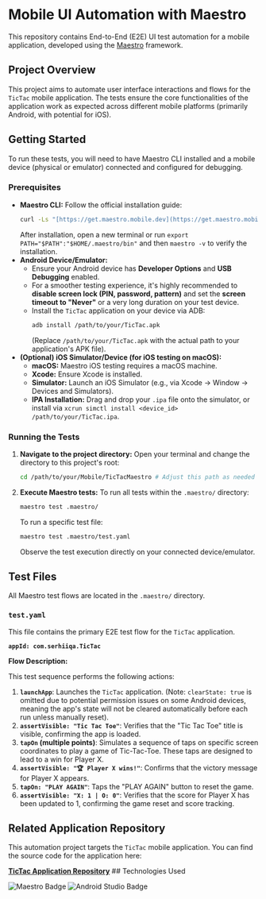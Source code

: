 # Mobile UI Automation with Maestro

This repository contains End-to-End (E2E) UI test automation for a mobile application, developed using the [Maestro](https://maestro.mobile.dev/) framework.

## Project Overview

This project aims to automate user interface interactions and flows for the `TicTac` mobile application. The tests ensure the core functionalities of the application work as expected across different mobile platforms (primarily Android, with potential for iOS).

## Getting Started

To run these tests, you will need to have Maestro CLI installed and a mobile device (physical or emulator) connected and configured for debugging.

### Prerequisites

* **Maestro CLI:** Follow the official installation guide:
    ```bash
    curl -Ls "[https://get.maestro.mobile.dev](https://get.maestro.mobile.dev)" | bash
    ```
    After installation, open a new terminal or run `export PATH="$PATH":"$HOME/.maestro/bin"` and then `maestro -v` to verify the installation.
* **Android Device/Emulator:**
    * Ensure your Android device has **Developer Options** and **USB Debugging** enabled.
    * For a smoother testing experience, it's highly recommended to **disable screen lock (PIN, password, pattern)** and set the **screen timeout to "Never"** or a very long duration on your test device.
    * Install the `TicTac` application on your device via ADB:
        ```bash
        adb install /path/to/your/TicTac.apk
        ```
        (Replace `/path/to/your/TicTac.apk` with the actual path to your application's APK file).
* **(Optional) iOS Simulator/Device (for iOS testing on macOS):**
    * **macOS:** Maestro iOS testing requires a macOS machine.
    * **Xcode:** Ensure Xcode is installed.
    * **Simulator:** Launch an iOS Simulator (e.g., via Xcode -> Window -> Devices and Simulators).
    * **IPA Installation:** Drag and drop your `.ipa` file onto the simulator, or install via `xcrun simctl install <device_id> /path/to/your/TicTac.ipa`.

### Running the Tests

1.  **Navigate to the project directory:**
    Open your terminal and change the directory to this project's root:
    ```bash
    cd /path/to/your/Mobile/TicTacMaestro # Adjust this path as needed
    ```
2.  **Execute Maestro tests:**
    To run all tests within the `.maestro/` directory:
    ```bash
    maestro test .maestro/
    ```
    To run a specific test file:
    ```bash
    maestro test .maestro/test.yaml
    ```
    Observe the test execution directly on your connected device/emulator.

## Test Files

All Maestro test flows are located in the `.maestro/` directory.

### `test.yaml`

This file contains the primary E2E test flow for the `TicTac` application.

**`appId: com.serhiiqa.TicTac`**

**Flow Description:**

This test sequence performs the following actions:

1.  **`launchApp`**: Launches the `TicTac` application. (Note: `clearState: true` is omitted due to potential permission issues on some Android devices, meaning the app's state will not be cleared automatically before each run unless manually reset).
2.  **`assertVisible: "Tic Tac Toe"`**: Verifies that the "Tic Tac Toe" title is visible, confirming the app is loaded.
3.  **`tapOn` (multiple points)**: Simulates a sequence of taps on specific screen coordinates to play a game of Tic-Tac-Toe. These taps are designed to lead to a win for Player X.
4.  **`assertVisible: "🏆 Player X wins!"`**: Confirms that the victory message for Player X appears.
5.  **`tapOn: "PLAY AGAIN"`**: Taps the "PLAY AGAIN" button to reset the game.
6.  **`assertVisible: "X: 1 | O: 0"`**: Verifies that the score for Player X has been updated to 1, confirming the game reset and score tracking.

## Related Application Repository

This automation project targets the `TicTac` mobile application. You can find the source code for the application here:

[**TicTac Application Repository**](https://github.com/yourusername/TicTac-App-Repo) ## Technologies Used

<p align="left">
  <img src="https://img.shields.io/badge/Maestro-4D93C3?style=for-the-badge&logoColor=white" alt="Maestro Badge"/>
  <img src="https://img.shields.io/badge/Android%20Studio-3DDC84?style=for-the-badge&logo=android-studio&logoColor=white" alt="Android Studio Badge"/>
</p>